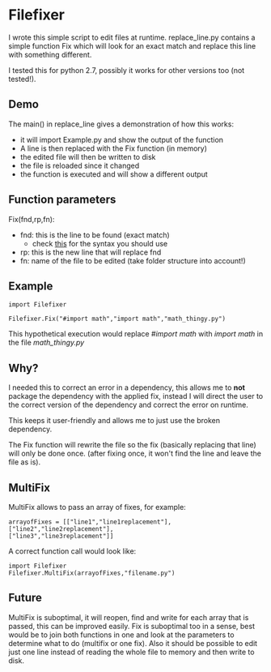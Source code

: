 # Filefixer

I wrote this simple script to edit files at runtime. replace_line.py contains a simple function Fix which will look for an exact match and replace this line with something different.

I tested this for python 2.7, possibly it works for other versions too (not tested!).

## Demo
The main() in replace_line gives a demonstration of how this works:
* it will import Example.py and show the output of the function
* A line is then replaced with the Fix function (in memory)
* the edited file will then be written to disk
* the file is reloaded since it changed
* the function is executed and will show a different output

## Function parameters
Fix(fnd,rp,fn):
* fnd: this is the line to be found (exact match)
  * check  [this](https://docs.python.org/3/library/re.html#regular-expression-syntax) for the syntax you should use
* rp: this is the new line that will replace fnd
* fn: name of the file to be edited (take folder structure into account!)

## Example
    import Filefixer

    Filefixer.Fix("#import math","import math","math_thingy.py")
This hypothetical execution would replace _#import math_ with _import math_ in the file _math_thingy.py_

## Why?
I needed this to correct an error in a dependency, this allows me to **not** package the dependency with the applied fix, instead I will direct the user to the correct version of the dependency and correct the error on runtime.

This keeps it user-friendly and allows me to just use the broken dependency.

The Fix function will rewrite the file so the fix (basically replacing that line) will only be done once. (after fixing once, it won't find the line and leave the file as is).

## MultiFix
MultiFix allows to pass an array of fixes, for example:

    arrayofFixes = [["line1","line1replacement"],
    ["line2","line2replacement"],
    ["line3","line3replacement"]]

A correct function call would look like:

    import Filefixer
    Filefixer.MultiFix(arrayofFixes,"filename.py")

## Future
MultiFix is suboptimal, it will reopen, find and write for each array that is passed, this can be improved easily.
Fix is suboptimal too in a sense, best would be to join both functions in one and look at the parameters to determine what to do (multifix or one fix). Also it should be possible to edit just one line instead of reading the whole file to memory and then write to disk.
